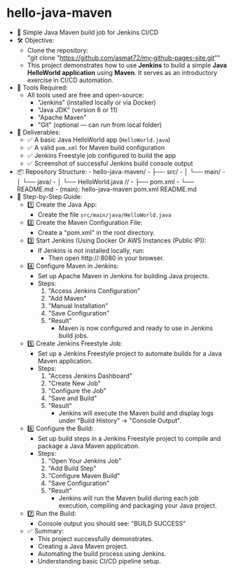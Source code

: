 # hello-java-maven
- 🧪 Simple Java Maven build job for Jenkins CI/CD
- 🛠 Objective:
  - Clone the repository:  
     "git clone "https://github.com/asmat72/my-github-pages-site.git""
  - This project demonstrates how to use **Jenkins** to build a simple **Java HelloWorld application** using **Maven**. It serves as an introductory exercise in CI/CD automation.
- 🧰 Tools Required:
  - All tools used are free and open-source:
     - "Jenkins" (installed locally or via Docker)
     - "Java JDK" (version 8 or 11)
     - "Apache Maven"
     - "Git" (optional — can run from local folder)
- 📂 Deliverables:
     - ✅ A basic Java HelloWorld app (`HelloWorld.java`)
     - ✅ A valid `pom.xml` for Maven build configuration
     - ✅ Jenkins Freestyle job configured to build the app
     - ✅ Screenshot of successful Jenkins build console output
- 📦 Repository Structure:
      - hello-java-maven/
        - ├── src/
           - │ └── main/
                - │ └── java/
                     - │ └── HelloWorld.java //
        - ├── pom.xml
        - └── README.md
        - (main): hello-java-maven  pom.xml  README.md
- 🧭 Step-by-Step Guide:
  - 1️⃣ Create the Java App:
      - Create the file `src/main/java/HelloWorld.java`
  - 2️⃣ Create the Maven Configuration File:
      - Create a "pom.xml" in the root directory.
  - 3️⃣ Start Jenkins (Using Docker Or AWS Instances (Public IP)):
      - If Jenkins is not installed locally, run:
        - Then open http://<your-public-IP>:8080 in your browser.
  - 4️⃣ Configure Maven in Jenkins:
      - Set up Apache Maven in Jenkins for building Java projects.
      -  Steps:
           1. "Access Jenkins Configuration"
           2. "Add Maven"
           3. "Manual Installation"
           4. "Save Configuration"
           5. "Result"
               - Maven is now configured and ready to use in Jenkins build jobs.
  - 5️⃣ Create Jenkins Freestyle Job:
      - Set up a Jenkins Freestyle project to automate builds for a Java Maven application.
      - Steps:
           1. "Access Jenkins Dashboard"
           2. "Create New Job"
           3. "Configure the Job"
           4. "Save and Build"
           5. "Result"
               - Jenkins will execute the Maven build and display logs under "Build History" → "Console Output".
  - 6️⃣ Configure the Build:
      - Set up build steps in a Jenkins Freestyle project to compile and package a Java Maven application.
      - Steps:
           1. "Open Your Jenkins Job"
           2. "Add Build Step"
           3. "Configure Maven Build"
           4. "Save Configuration"
           5. "Result"
               - Jenkins will run the Maven build during each job execution, compiling and packaging your Java project.
  - 7️⃣ Run the Build:
      - Console output you should see: "BUILD SUCCESS"
  - ✅ Summary:
      - This project successfully demonstrates.
      - Creating a Java Maven project.
      - Automating the build process using Jenkins.
      - Understanding basic CI/CD pipeline setup.

